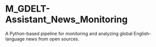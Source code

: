 # M_GDELT-Assistant_News_Monitoring
A Python-based pipeline for monitoring and analyzing global English-language news from open sources.
